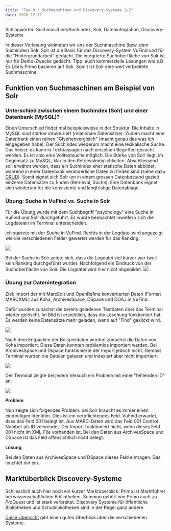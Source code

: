 ```yaml
---
title: "Tag 9 : Suchmaschinen und Discovery-Systeme 2/2"
date: 2020-12-11
---
```


Schlagwörter: Suchmaschine/Suchindex, Solr, Datenintegration, Discovery-Systeme

In dieser Vorlesung widmeten wir uns der Suchmaschine (bzw. dem Suchindex) Solr. Solr ist die Basis für das Discovery-System VuFind und für die "Hintergrundarbeit" gedacht. Die integrierte Suchoberfläche von Solr ist nur für Demo-Zwecke gedacht. Tipp: auch kommerzielle Lösungen wie z.B Ex Libris Primo basieren auf Solr. Somit ist Solr eine weit verbreitete Suchmaschine.

## Funktion von Suchmaschinen am Beispiel von Solr

### Unterschied zwischen einem Suchindex (Solr) und einer Datenbank (MySQL)?
Einen Unterschied findet mal beispielsweise in der Struktur. Die Inhalte in MySQL sind stärker strukturiert (relationale Datensätze). Zudem macht eine Datenbank einen reinen "Glyphenvergleich" (macht genau das was ich eingegeben habe). Der Suchindex wiederum macht eine lexikalische Suche. Das heisst: es kann in Textpassagen nach einzelnen Begriffen gesucht werden. Es ist also eine Volltextsuche möglich. Die Stärke von Solr liegt, im Gegensatz zu MySQL, klar in den Retrievalmöglichkeiten. Abschliessend soll erwähnt werden, dass ein Suchindex eher statische Daten abbildet, während in einer Datenbank veränderliche Daten zu finden sind (siehe dazu [CRUD](https://de.wikipedia.org/wiki/CRUD)). Somit eignet sich Solr um in einem grossen Datenbestand gezielt einzelne  Datensätze zu finden (Retrieval, Suche). Eine Datenbank eignet sich wiederum für die konsistente und langfristige Datenablage.



### Übung: Suche in VuFind vs. Suche in Solr

Für die Übung wurde mit dem Suchbegriff "psychology" eine Suche in VuFind und Solr durchgeführt. Es wurde beobachtet inwiefern sich die Logdateien im Terminal unterscheiden.

Ich startete mit der Suche in VuFind. Rechts in der Logdatei wird angezeigt wie die verschiedenen Felder gewertet werden für das Ranking.

![]({{site.baseurl}}/images/vufindvssolr1.png)

Bei der Suche in Solr zeigte sich, dass die Logdatei viel kürzer war (weil kein Ranking durchgeführt wurde). Nachfolgend ein Eindruck von der Suchoberfläche von Solr. Die Logdatei wird hier nicht abgebildet.
![]({{site.baseurl}}/images/vufindvssolr2.png)

### Übung zur Datenintegration

Ziel: Import der mit MarcEdit und OpenRefine konvertierten Daten (Format MARCXML) aus Koha, ArchivesSpace, DSpace und DOAJ in VuFind. 

Dafür wurden zunächst die bereits geladenen Testdaten über das Terminal wieder gelöscht. Im Bild ist ersichtlich, dass die Löschung funktioniert hat. Es werden keine Datensätze mehr geladen, wenn auf "Find" geklickt wird.

![]({{site.baseurl}}/images/vufind_testdatenloeschen.png)

Nach dem Entpacken der Beispieldaten wurden zunächst die Daten von Koha importiert. Diese Daten konnten problemlos importiert werden. Bei ArchivesSpace und Dspace funktionierte der Import jedoch nicht. Gemäss Terminal wurden die Dateien gelesen und indexiert aber nicht importiert:

![]({{site.baseurl}}/images/fehlendeid1.png)

Der Terminal zeigte bei jedem Versuch ein Problem mit einer "fehlenden ID" an. 

![]({{site.baseurl}}/images/fehlendeid2.png)


**Problem**

Nun zeigte sich folgendes Problem: bei Solr braucht es immer einen eindeutigen Identifier. Dies ist ein verpflichtendes Feld. VuFind erwartet, dass das Feld 001 belegt ist. Aus MARC-Daten wird das Feld 001 Control Number als ID verwendet. Der Import funktioniert nicht, wenn dieses Feld 001 nicht im XML-File vorhanden ist. Bei den Daten aus ArchivesSpace und DSpace ist das Feld offensichtlich nicht belegt.

**Lösung**

Bei den Daten aus ArchivesSpace und DSpace dieses Feld eintragen. Das leuchtet mir ein. 

## Marktüberblick Discovery-Systeme
Schliesslich auch hier noch ein kurzer Marktüberblick: Primo ist Marktführer bei wissenschaftlichen Bibliotheken. Summon gehört wie Primo auch zu ProQuest und ist stark verbreitet. Discovery Systeme für öffentliche Bibliotheken und Schulbibliotheken sind in der Regel ganz andere.

[Diese Übersicht](https://americanlibrariesmagazine.org/wp-content/uploads/2020/04/charts-for-2020-Library-Systems-Report.pdf) gibt einen guten Überblick über die verschiedenen Systeme. 









